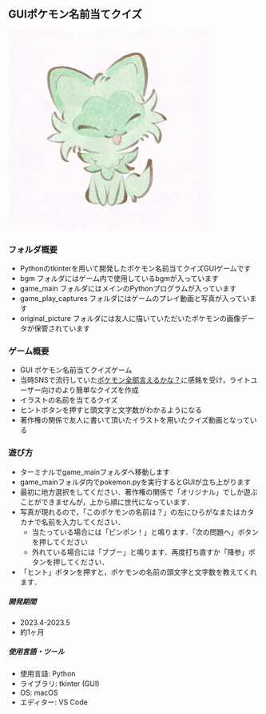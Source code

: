 ## GUIポケモン名前当てクイズ
<img src="/2023_5_Pokemon_name_guessing_quiz/original_picture/ニャオハ.jpg" width="400x400">

### フォルダ概要
* Pythonのtkinterを用いて開発したポケモン名前当てクイズGUIゲームです
* bgm フォルダにはゲーム内で使用しているbgmが入っています
* game_main フォルダにはメインのPythonプログラムが入っています
* game_play_captures フォルダにはゲームのプレイ動画と写真が入っています
* original_picture フォルダには友人に描いていただいたポケモンの画像データが保管されています

### ゲーム概要
* GUI ポケモン名前当てクイズゲーム
* 当時SNSで流行していた[ポケモン全部言えるかな？](https://all-pokemon-ierukana.com/)に感銘を受け，ライトユーザー向けのより簡単なクイズを作成
* イラストの名前を当てるクイズ
* ヒントボタンを押すと頭文字と文字数がわかるようになる
* 著作権の関係で友人に書いて頂いたイラストを用いたクイズ動画となっている

### 遊び方
* ターミナルでgame_mainフォルダへ移動します
* game_mainフォルダ内でpokemon.pyを実行するとGUIが立ち上がります
* 最初に地方選択をしてください．著作権の関係で「オリジナル」でしか遊ぶことができませんが，上から順に世代になっています．
* 写真が現れるので，「このポケモンの名前は？」の左にひらがなまたはカタカナで名前を入力してください．
  * 当たっている場合には「ピンポン！」と鳴ります．「次の問題へ」ボタンを押してください
  * 外れている場合には「ブブー」と鳴ります．再度打ち直すか「降参」ボタンを押してください．
* 「ヒント」ボタンを押すと，ポケモンの名前の頭文字と文字数を教えてくれます．

##### 開発期間
* 2023.4-2023.5
* 約1ヶ月

##### 使用言語・ツール
* 使用言語: Python
* ライブラリ: tkinter (GUI)
* OS: macOS
* エディター: VS Code